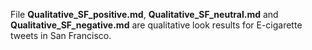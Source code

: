 File __Qualitative_SF_positive.md__, __Qualitative_SF_neutral.md__ and __Qualitative_SF_negative.md__ are qualitative look results for E-cigarette tweets in San Francisco.
